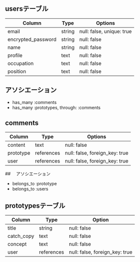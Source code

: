 ## usersテーブル

|  Column               |  Type       |  Options                       |
|  -------------------  |  ---------- |  -------------------------     |
|  email                |  string     |  null: false, unique: true     |
|  encrypted_password   |  string     |  null: false                   |
|  name                 |  string     |  null: false                   |
|  profile              |  text       |  null: false                   |
|  occupation           |  text       |  null: false                   |
|  position             |  text       |  null: false                   |

## アソシエーション

- has_many :comments
- has_many :prototypes, through: :comments

## comments

|  Column               |  Type       |  Options                        |
|  -------------------- |  ---------- |  ------------------------------ |
|  content              |  text       |  null: false                    |
|  prototype            |  references |  null: false, foreign_key: true |
|  user                 |  references |  null: false, foreign_key: true |


##　 アソシエーション

- belongs_to :prototype
- belongs_to :users

## prototypesテーブル

|  Column               |  Type       |  Option                         |
|  -------------------- |  ---------- |  ------------------------------ |
|  title                |  string     |  null: false                    |
|  catch_copy           |  text       |  null: false                    |
|  concept              |  text       |  null: false                    |
|  user                 |  references |  null: false, foreign_key: true |
